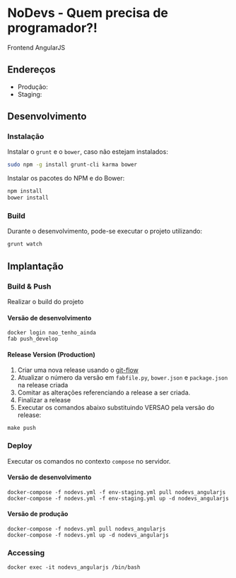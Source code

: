 # NoDevs - Quem precisa de programador?!

Frontend AngularJS

## Endereços

* Produção:
* Staging:

## Desenvolvimento

### Instalação

Instalar o `grunt` e o `bower`, caso não estejam instalados:

```sh
sudo npm -g install grunt-cli karma bower
```

Instalar os pacotes do NPM e do Bower:

```sh
npm install
bower install
```

### Build

Durante o desenvolvimento, pode-se executar o projeto utilizando:

```sh
grunt watch
```
## Implantação

### Build & Push

Realizar o build do projeto

#### Versão de desenvolvimento

```
docker login nao_tenho_ainda
fab push_develop
```

#### Release Version (Production)

1. Criar uma nova release usando o [git-flow](http://danielkummer.github.io/git-flow-cheatsheet/)
1. Atualizar o número da versão em `fabfile.py`, `bower.json` e `package.json` na release criada
1. Comitar as alterações referenciando a release a ser criada.
1. Finalizar a release
1. Executar os comandos abaixo substituindo VERSAO pela versão do release:

```
make push
```

### Deploy

Executar os comandos no contexto `compose` no servidor.

#### Versão de desenvolvimento

```
docker-compose -f nodevs.yml -f env-staging.yml pull nodevs_angularjs
docker-compose -f nodevs.yml -f env-staging.yml up -d nodevs_angularjs
```

#### Versão de produção

```
docker-compose -f nodevs.yml pull nodevs_angularjs
docker-compose -f nodevs.yml up -d nodevs_angularjs
```

### Accessing

```
docker exec -it nodevs_angularjs /bin/bash
```
